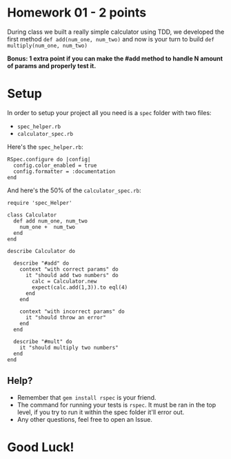 # Homework 01 - 2 points

During class we built a really simple calculator using TDD, we developed the first method ```def add(num_one, num_two)``` and now is your turn to build ```def multiply(num_one, num_two)```

**Bonus: 1 extra point if you can make the #add method to handle N amount of params and properly test it.**


# Setup

In order to setup your project all you need is a ```spec``` folder with two files:

- ```spec_helper.rb```
- ```calculator_spec.rb```

Here's the ```spec_helper.rb```:

```
RSpec.configure do |config|
  config.color_enabled = true
  config.formatter = :documentation
end
```

And here's the 50% of the ```calculator_spec.rb```:

```
require 'spec_Helper'

class Calculator
  def add num_one, num_two
    num_one +  num_two
  end
end

describe Calculator do

  describe "#add" do
    context "with correct params" do
      it "should add two numbers" do
        calc = Calculator.new
        expect(calc.add(1,3)).to eql(4)
      end
    end

    context "with incorrect params" do
      it "should throw an error"
    end
  end

  describe "#mult" do
    it "should multiply two numbers"
  end
end
```

## Help?

- Remember that ```gem install rspec``` is your friend.
- The command for running your tests is ```rspec```. It must be ran in the top level, if you try to run it within the spec folder it'll error out.
- Any other questions, feel free to open an Issue.

# Good Luck!
